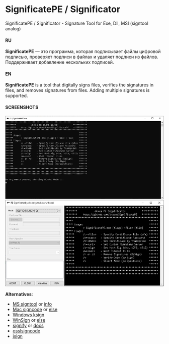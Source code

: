 # SignificatePE / Significator

SignificatePE / Significator - Signature Tool for Exe, Dll, MSI (signtool analog)

#### RU ####
**SignificatePE** — это программа, которая подписывает файлы цифровой подписью, проверяет подписи в файлах и удаляет подписи из файлов. Поддерживает добавление нескольких подписей.    
#### EN ####
**SignificatePE** is a tool that digitally signs files, verifies the signatures in files, and removes signatures from files. Adding multiple signatures is supported.      

#### SCREENSHOTS ####
<img src="console.png"/>      
<img src="window.png"/>

**Alternatives**:    
- [MS signtool](https://learn.microsoft.com/ru-ru/windows/win32/seccrypto/signtool) or [info](https://signmycode.com/resources/signing-executable-files-using-microsoft-signtool)       
- [Mac signcode](https://github.com/kevinsawicki/signcode) or [else](https://github.com/InVisionApp/signcode)      
- [Windows ksign](https://www.ksoftware.net/code-signing-certificates/#ksign)
- [WinSign](https://pypi.org/project/winsign/) or [else](https://github.com/mozilla-releng/winsign)
- [signify](https://pypi.org/project/signify/) or [docs](https://signify.readthedocs.io/en/latest/)
- [osslsigncode](https://github.com/theuni/osslsigncode)
- [jsign](https://github.com/ebourg/jsign)
